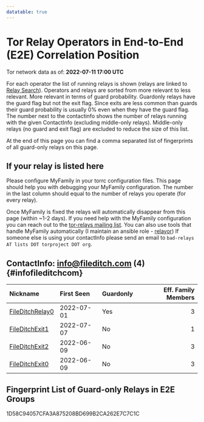 ```yaml
---
datatable: true
---
```



# Tor Relay Operators in End-to-End (E2E) Correlation Position

Tor network data as of: **2022-07-11 17:00 UTC**

For each operator the list of running relays is shown (relays are linked to [Relay Search](https://metrics.torproject.org/rs.html)).
Operators and relays are sorted from more relevant to less relevant. More relevant in terms of guard probability.
Guardonly relays have the guard flag but not the exit flag.
Since exits are less common than guards their guard probability is usually 0% even when they have the guard flag.
The number next to the contactinfo shows the number of relays running with the given ContactInfo (excluding middle-only relays).
Middle-only relays (no guard and exit flag) are excluded to reduce the size of this list.

At the end of this page you can find a comma separated list of fingerprints of all guard-only relays on this page.

## If your relay is listed here
Please configure MyFamily in your torrc configuration files.
This page should help you with debugging your MyFamily configuration. The number in the last column should equal to the number of
relays you operate (for every relay).

Once MyFamily is fixed the relays will automatically disappear from this page (within ~1-2 days).
If you need help with the MyFamily configuration you can reach out to the
[tor-relays mailing list](https://lists.torproject.org/cgi-bin/mailman/listinfo/tor-relays).
You can also use tools that handle MyFamily automatically (I maintain an ansible role - 
[relayor](https://medium.com/@nusenu/deploying-tor-relays-with-ansible-6612593fa34d))
If someone else is using your contactInfo please send an email to ```bad-relays AT lists DOT torproject DOT org```.


## ContactInfo: info@fileditch.com (4) {#infofileditchcom}

| Nickname                                                                                                   | First Seen   | Guardonly   |   Eff. Family Members |
|:-----------------------------------------------------------------------------------------------------------|:-------------|:------------|----------------------:|
| [FileDitchRelay0](https://metrics.torproject.org/rs.html#details/1D58C94057CFA3A875208BD699B2CA262E7C7C1C) | 2022-07-01   | Yes         |                     3 |
| [FileDitchExit1](https://metrics.torproject.org/rs.html#details/667741676DD35F168C1858232928AA26564A2EC6)  | 2022-07-07   | No          |                     1 |
| [FileDitchExit2](https://metrics.torproject.org/rs.html#details/C92DE921C34ACB1C1B4EA7D2C1ECF4A0ACD2CA00)  | 2022-06-09   | No          |                     3 |
| [FileDitchExit0](https://metrics.torproject.org/rs.html#details/ED13907E3BD2901D6DFB2036805640EA3A33D97A)  | 2022-06-09   | No          |                     3 |


## Fingerprint List of Guard-only Relays in E2E Groups

1D58C94057CFA3A875208BD699B2CA262E7C7C1C